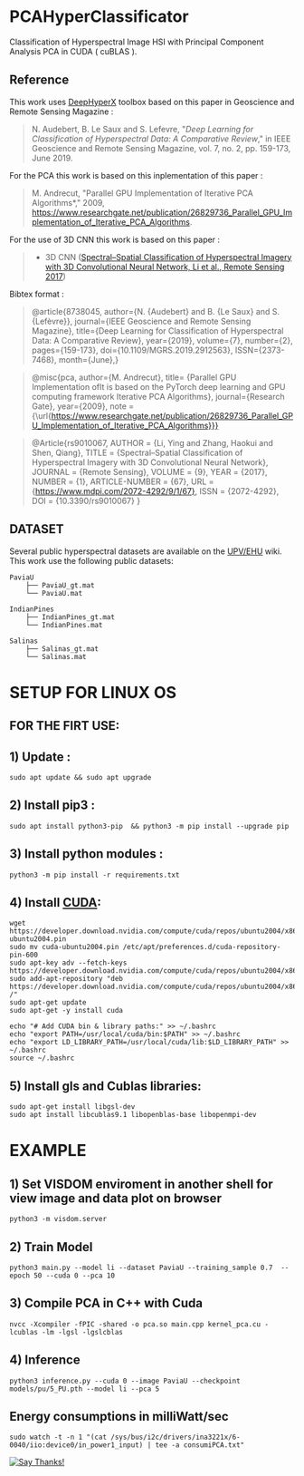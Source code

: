 # PCAHyperClassificator


Classification of Hyperspectral Image HSI with Principal Component Analysis PCA in CUDA ( cuBLAS ).


## Reference

This work uses [DeepHyperX](https://github.com/nshaud/DeepHyperX) toolbox based on this paper in Geoscience and Remote Sensing Magazine :
> N. Audebert, B. Le Saux and S. Lefevre, "*Deep Learning for Classification of Hyperspectral Data: A Comparative Review*," in IEEE Geoscience and Remote Sensing Magazine, vol. 7, no. 2, pp. 159-173, June 2019.

For the PCA this work is based on this inplementation of this paper :
> M. Andrecut, "Parallel GPU Implementation of Iterative PCA Algorithms*," 2009, https://www.researchgate.net/publication/26829736_Parallel_GPU_Implementation_of_Iterative_PCA_Algorithms. 

For the use of 3D CNN this work is based on this paper :
>   * 3D CNN ([Spectral–Spatial Classification of Hyperspectral Imagery with 3D Convolutional Neural Network, Li et al., Remote Sensing 2017](http://www.mdpi.com/2072-4292/9/1/67))



Bibtex format :

> @article{8738045,
author={N. {Audebert} and B. {Le Saux} and S. {Lefèvre}},
journal={IEEE Geoscience and Remote Sensing Magazine},
title={Deep Learning for Classification of Hyperspectral Data: A Comparative Review},
year={2019},
volume={7},
number={2},
pages={159-173},
doi={10.1109/MGRS.2019.2912563},
ISSN={2373-7468},
month={June},}

> @misc{pca, 
    author={M. Andrecut},
    title= {Parallel GPU Implementation ofIt is based on the PyTorch deep learning and GPU computing framework
Iterative PCA Algorithms}, 
    journal={Research Gate},
    year={2009},
     note ={\url{https://www.researchgate.net/publication/26829736_Parallel_GPU_Implementation_of_Iterative_PCA_Algorithms}}}
     
> @Article{rs9010067,
AUTHOR = {Li, Ying and Zhang, Haokui and Shen, Qiang},
TITLE = {Spectral–Spatial Classification of Hyperspectral Imagery with 3D Convolutional Neural Network},
JOURNAL = {Remote Sensing},
VOLUME = {9},
YEAR = {2017},
NUMBER = {1},
ARTICLE-NUMBER = {67},
URL = {https://www.mdpi.com/2072-4292/9/1/67},
ISSN = {2072-4292},
DOI = {10.3390/rs9010067}
}

     

## DATASET
Several public hyperspectral datasets are available on the [UPV/EHU](http://www.ehu.eus/ccwintco/index.php?title=Hyperspectral_Remote_Sensing_Scenes) wiki.
This work use the following public datasets:
```
PaviaU
    ├── PaviaU_gt.mat
    └── PaviaU.mat
    
IndianPines
    ├── IndianPines_gt.mat
    └── IndianPines.mat
    
Salinas
    ├── Salinas_gt.mat
    └── Salinas.mat
```

# SETUP FOR LINUX OS
## FOR THE FIRT USE:

## 1) Update : 
	sudo apt update && sudo apt upgrade

## 2) Install pip3 : 
	sudo apt install python3-pip  && python3 -m pip install --upgrade pip

## 3) Install python modules : 
	python3 -m pip install -r requirements.txt
	
## 4) Install [CUDA](https://developer.nvidia.com/cuda-toolkit):
	
	wget https://developer.download.nvidia.com/compute/cuda/repos/ubuntu2004/x86_64/cuda-ubuntu2004.pin
	sudo mv cuda-ubuntu2004.pin /etc/apt/preferences.d/cuda-repository-pin-600
	sudo apt-key adv --fetch-keys https://developer.download.nvidia.com/compute/cuda/repos/ubuntu2004/x86_64/7fa2af80.pub
	sudo add-apt-repository "deb https://developer.download.nvidia.com/compute/cuda/repos/ubuntu2004/x86_64/ /"
	sudo apt-get update
	sudo apt-get -y install cuda

	echo "# Add CUDA bin & library paths:" >> ~/.bashrc
	echo "export PATH=/usr/local/cuda/bin:$PATH" >> ~/.bashrc
	echo "export LD_LIBRARY_PATH=/usr/local/cuda/lib:$LD_LIBRARY_PATH" >> ~/.bashrc
	source ~/.bashrc

## 5) Install gls and Cublas libraries:
	sudo apt-get install libgsl-dev
	sudo apt install libcublas9.1 libopenblas-base libopenmpi-dev
  
  
# EXAMPLE

## 1) Set VISDOM enviroment in another shell for view image and data plot on browser
	python3 -m visdom.server

## 2) Train Model
	python3 main.py --model li --dataset PaviaU --training_sample 0.7  --epoch 50 --cuda 0 --pca 10

## 3) Compile PCA in C++ with Cuda
	nvcc -Xcompiler -fPIC -shared -o pca.so main.cpp kernel_pca.cu -lcublas -lm -lgsl -lgslcblas
	
## 4) Inference
	python3 inference.py --cuda 0 --image PaviaU --checkpoint models/pu/5_PU.pth --model li --pca 5


## Energy consumptions in milliWatt/sec
	sudo watch -t -n 1 "(cat /sys/bus/i2c/drivers/ina3221x/6-0040/iio:device0/in_power1_input) | tee -a consumiPCA.txt"



[![Say Thanks!](https://img.shields.io/badge/Say%20Thanks-!-1EAEDB.svg)](https://saythanks.io/to/gianluca.delucia)

